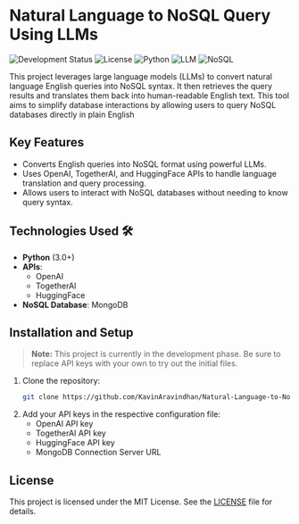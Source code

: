# Natural Language to NoSQL Query Using LLMs

![Development Status](https://img.shields.io/badge/status-under%20development-yellow)
![License](https://img.shields.io/badge/license-MIT-blue)
![Python](https://img.shields.io/badge/Python-3.0%2B-purple)
![LLM](https://img.shields.io/badge/LLM-brightgreen)
![NoSQL](https://img.shields.io/badge/NoSQL-orange)

This project leverages large language models (LLMs) to convert natural language English queries into NoSQL syntax. It then retrieves the query results and translates them back into human-readable English text. This tool aims to simplify database interactions by allowing users to query NoSQL databases directly in plain English

## Key Features

- Converts English queries into NoSQL format using powerful LLMs.
- Uses OpenAI, TogetherAI, and HuggingFace APIs to handle language translation and query processing.
- Allows users to interact with NoSQL databases without needing to know query syntax.

## Technologies Used 🛠️
- **Python** (3.0+)
- **APIs**: 
  - OpenAI 
  - TogetherAI 
  - HuggingFace
- **NoSQL Database**: MongoDB 

## Installation and Setup

> **Note:** This project is currently in the development phase. Be sure to replace API keys with your own to try out the initial files.

1. Clone the repository:
   ```bash
   git clone https://github.com/KavinAravindhan/Natural-Language-to-NoSQL-Query.git
   ```
2. Add your API keys in the respective configuration file:
   - OpenAI API key
   - TogetherAI API key
   - HuggingFace API key
   - MongoDB Connection Server URL

## License
This project is licensed under the MIT License. See the [LICENSE](LICENSE) file for details.
